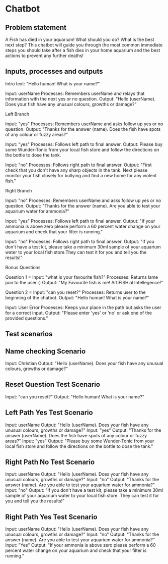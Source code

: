 # Chatbot

## Problem statement

A Fish has died in your aquarium!
What should you do? What is the best next step?
This chatbot will guide you through the most common immediate steps you should take after a fish dies in your home aquarium and the best actions to prevent any further deaths!

## Inputs, processes and outputs

Intro text: "Hello human! What is your name?"

Input: userName
Processes: Remembers userName and relays that information with the next yes or no question.
Output: "Hello (userName). Does your fish have any unusual colours, growths or damage?"

Left Branch

Input: "yes"
Processes: Remembers userName and asks follow up yes or no question.
Output: "Thanks for the answer (name). Does the fish have spots of any colour or fuzzy areas?"

Input: "yes"
Processes: Follows left path to final answer.
Output: Please buy some Wunder-Tonic from your local fish store and follow the directions on the bottle to dose the tank.

Input: "no"
Processes: Follows right path to final answer.
Output: "First check that you don't have any sharp objects in the tank. Next please monitor your fish closely for bullying and find a new home for any violent fish."

Right Branch

Input: "no"
Processes: Remembers userName and asks follow up yes or no question.
Output: "Thanks for the answer (name). Are you able to test your aquarium water for ammonia?"

Input: "yes"
Processes: Follows left path to final answer.
Output: "If your ammonia is above zero please perform a 60 percent water change on your aquarium and check that your filter is running."

Input: "no"
Processes: Follows right path to final answer.
Output: "If you don't have a test kit, please take a minimum 30ml sample of your aquarium water to your local fish store.They can test it for you and tell you the results!"

Bonus Questions

Question 1 =
Input: "what is your favourite fish?"
Processes: Returns lame pun to the user :)
Output: "My Favourite fish is me! ArtiFISHial Intellegence!"

Question 2 =
Input: "can you reset?"
Processes: Returns user to the beginning of the chatbot.
Output: "Hello human! What is your name?"

Input: User Error
Processes: Keeps your place in the path but asks the user for a correct input.
Output: "Please enter 'yes' or 'no' or ask one of the provided questions."

## Test scenarios

## Name checking Scenario

Input: Christian
Output: "Hello (userName). Does your fish have any unusual colours, growths or damage?"

## Reset Question Test Scenario

Input: "can you reset?"
Output: "Hello human! What is your name?"

## Left Path Yes Test Scenario

Input: userName
Output: "Hello (userName). Does your fish have any unusual colours, growths or damage?"
Input: "yes"
Output: "Thanks for the answer (userName). Does the fish have spots of any colour or fuzzy areas?"
Input: "yes"
Output: "Please buy some Wunder-Tonic from your local fish store and follow the directions on the bottle to dose the tank."

## Right Path No Test Scenario

Input: userName
Output: "Hello (userName). Does your fish have any unusual colours, growths or damage?"
Input: "no"
Output: "Thanks for the answer (name). Are you able to test your aquarium water for ammonia?"
Input: "no"
Output: "If you don't have a test kit, please take a minimum 30ml sample of your aquarium water to your local fish store. They can test it for you and tell you the results!"

## Right Path Yes Test Scenario

Input: userName
Output: "Hello (userName). Does your fish have any unusual colours, growths or damage?"
Input: "no"
Output: "Thanks for the answer (name). Are you able to test your aquarium water for ammonia?"
Input: "Yes"
Output: "If your ammonia is above zero please perform a 60 percent water change on your aquarium and check that your filter is running."
